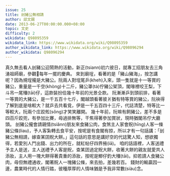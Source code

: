 ```yaml
---
issue: 25
title: 刣豬公無相請
author: 邱文錫
date: 2013-06-27T00:00:00.000+08:00
topic: 文史
difficulty: 2
wikidata: Q98095359
wikidata_link: https://www.wikidata.org/wiki/Q98095359
author_wikidata_link: https://www.wikidata.org/wiki/Q98096294
author_wikidata: Q98096294
---
```

真久無去看人刣豬公迎鬧熱的活動，新正(tsiann)初六彼日，就專工招朋友去三角湧祖師廟，參觀𪜶每年一擺的慶典。
來到廟埕，看著的是「豬山豬海」，按怎講呢？因為規埕攏是大豬公。阮兩人對埕尾乒(kheh)入來，頭一隻就是十一等賞的豬公，重量是一千空(khòng)十二斤，豬公罩(tà)佇豬公架頂，閣喙裡咬王梨，下斗吊一尾鿞(tāi)仔，這款裝扮佮幾十年前的光景仝款。
阮漸漸乒到頭前排，看著一等賞的大豬公，是一千五百十七斤，閣越頭看著彼爿猶有特等賞的豬公，阮袂得了解到底是啥較大？就乒去共看覓，伊是一千五百四十三斤，代誌清楚，特等比一等較大，阮兩个庄跤倯(sông)才笑笑離開。
幾十年前，阮嘛有飼豬公，差不多是四百斤跤兜，有參加比賽，毋過排無等，干焦得著參加賞狀，現時猶閣吊佇大廳頭。
刣豬公攏會請親情(tsiânn)朋友來食豬公肉，食煞主人家會貺(hīng)人客一條豬公條(liau)，予人客紮轉去食平安，按呢是有食閣有掠，所以才有一句話講：「刣豬公無相請，嫁查某囝貺大餅。」這句話的意思是講好空的代誌驚人知，想欲獨得，若愛別人鬥出錢、出力的所在，就紅帖仔四界掖(iā)。
咱的話語裡，人客送禮予主人是送，主人送禮予人客是貺，查某囝過定貺大餅，收著大餅的親友就愛共人添妝，主人用一塊大餅得著貴重的添妝，按呢是鯽仔釣大鿞(tāi)。抑若請人食豬公肉，毋但無禮通收，閣著貺人一塊豬公條，來去拍，差幾若百。
錢財的輸贏囥一邊，農業時代的人情行踏，彼種厚厚的人情味猶是予我非常數(siàu)念。